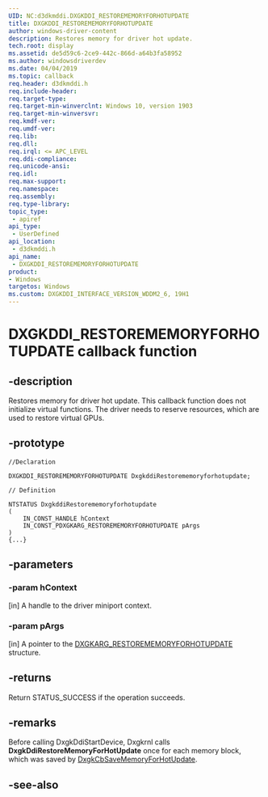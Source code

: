 ```yaml
---
UID: NC:d3dkmddi.DXGKDDI_RESTOREMEMORYFORHOTUPDATE
title: DXGKDDI_RESTOREMEMORYFORHOTUPDATE
author: windows-driver-content
description: Restores memory for driver hot update.
tech.root: display
ms.assetid: de5d59c6-2ce9-442c-866d-a64b3fa58952
ms.author: windowsdriverdev
ms.date: 04/04/2019
ms.topic: callback
req.header: d3dkmddi.h
req.include-header:
req.target-type:
req.target-min-winverclnt: Windows 10, version 1903
req.target-min-winversvr:
req.kmdf-ver:
req.umdf-ver:
req.lib:
req.dll:
req.irql: <= APC_LEVEL
req.ddi-compliance:
req.unicode-ansi:
req.idl:
req.max-support:
req.namespace:
req.assembly:
req.type-library: 
topic_type: 
 - apiref
api_type: 
 - UserDefined
api_location: 
 - d3dkmddi.h
api_name: 
 - DXGKDDI_RESTOREMEMORYFORHOTUPDATE
product:
- Windows
targetos: Windows
ms.custom: DXGKDDI_INTERFACE_VERSION_WDDM2_6, 19H1
---
```


# DXGKDDI_RESTOREMEMORYFORHOTUPDATE callback function

## -description

Restores memory for driver hot update. This callback function does not initialize virtual functions. The driver needs to reserve resources, which are used to restore virtual GPUs.

## -prototype

```
//Declaration

DXGKDDI_RESTOREMEMORYFORHOTUPDATE DxgkddiRestorememoryforhotupdate; 

// Definition

NTSTATUS DxgkddiRestorememoryforhotupdate 
(
	IN_CONST_HANDLE hContext
	IN_CONST_PDXGKARG_RESTOREMEMORYFORHOTUPDATE pArgs
)
{...}

```

## -parameters

### -param hContext

[in] A handle to the driver miniport context.

### -param pArgs

[in] A pointer to the [DXGKARG_RESTOREMEMORYFORHOTUPDATE](ns-d3dkmddi-dxgkarg_restorememoryforhotupdate.md) structure.

## -returns

Return STATUS_SUCCESS if the operation succeeds.

## -remarks

Before calling DxgkDdiStartDevice, Dxgkrnl calls **DxgkDdiRestoreMemoryForHotUpdate** once for each memory block, which was saved by [DxgkCbSaveMemoryForHotUpdate](nc-d3dkmddi-dxgkcb_savememoryforhotupdate.md).

## -see-also
